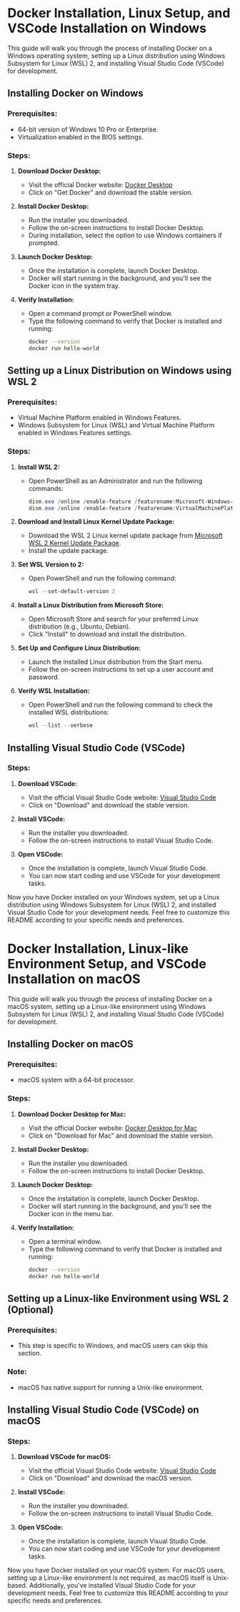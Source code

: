 # Docker Installation, Linux Setup, and VSCode Installation on Windows

This guide will walk you through the process of installing Docker on a Windows operating system, setting up a Linux distribution using Windows Subsystem for Linux (WSL) 2, and installing Visual Studio Code (VSCode) for development.

## Installing Docker on Windows

### Prerequisites:
- 64-bit version of Windows 10 Pro or Enterprise.
- Virtualization enabled in the BIOS settings.

### Steps:

1. **Download Docker Desktop:**
   - Visit the official Docker website: [Docker Desktop](https://www.docker.com/products/docker-desktop)
   - Click on "Get Docker" and download the stable version.

2. **Install Docker Desktop:**
   - Run the installer you downloaded.
   - Follow the on-screen instructions to install Docker Desktop.
   - During installation, select the option to use Windows containers if prompted.

3. **Launch Docker Desktop:**
   - Once the installation is complete, launch Docker Desktop.
   - Docker will start running in the background, and you'll see the Docker icon in the system tray.

4. **Verify Installation:**
   - Open a command prompt or PowerShell window.
   - Type the following command to verify that Docker is installed and running:
     ```bash
     docker --version
     docker run hello-world
     ```

## Setting up a Linux Distribution on Windows using WSL 2

### Prerequisites:
- Virtual Machine Platform enabled in Windows Features.
- Windows Subsystem for Linux (WSL) and Virtual Machine Platform enabled in Windows Features settings.

### Steps:

1. **Install WSL 2:**
   - Open PowerShell as an Administrator and run the following commands:
     ```powershell
     dism.exe /online /enable-feature /featurename:Microsoft-Windows-Subsystem-Linux /all /norestart
     dism.exe /online /enable-feature /featurename:VirtualMachinePlatform /all /norestart
     ```

2. **Download and Install Linux Kernel Update Package:**
   - Download the WSL 2 Linux kernel update package from [Microsoft WSL 2 Kernel Update Package](https://aka.ms/wsl2kernel).
   - Install the update package.

3. **Set WSL Version to 2:**
   - Open PowerShell and run the following command:
     ```powershell
     wsl --set-default-version 2
     ```

4. **Install a Linux Distribution from Microsoft Store:**
   - Open Microsoft Store and search for your preferred Linux distribution (e.g., Ubuntu, Debian).
   - Click "Install" to download and install the distribution.

5. **Set Up and Configure Linux Distribution:**
   - Launch the installed Linux distribution from the Start menu.
   - Follow the on-screen instructions to set up a user account and password.

6. **Verify WSL Installation:**
   - Open PowerShell and run the following command to check the installed WSL distributions:
     ```powershell
     wsl --list --verbose
     ```

## Installing Visual Studio Code (VSCode)

### Steps:

1. **Download VSCode:**
   - Visit the official Visual Studio Code website: [Visual Studio Code](https://code.visualstudio.com/)
   - Click on "Download" and download the stable version.

2. **Install VSCode:**
   - Run the installer you downloaded.
   - Follow the on-screen instructions to install Visual Studio Code.

3. **Open VSCode:**
   - Once the installation is complete, launch Visual Studio Code.
   - You can now start coding and use VSCode for your development tasks.

Now you have Docker installed on your Windows system, set up a Linux distribution using Windows Subsystem for Linux (WSL) 2, and installed Visual Studio Code for your development needs. Feel free to customize this README according to your specific needs and preferences.


# Docker Installation, Linux-like Environment Setup, and VSCode Installation on macOS

This guide will walk you through the process of installing Docker on a macOS system, setting up a Linux-like environment using Windows Subsystem for Linux (WSL) 2, and installing Visual Studio Code (VSCode) for development.

## Installing Docker on macOS

### Prerequisites:
- macOS system with a 64-bit processor.

### Steps:

1. **Download Docker Desktop for Mac:**
   - Visit the official Docker website: [Docker Desktop for Mac](https://www.docker.com/products/docker-desktop)
   - Click on "Download for Mac" and download the stable version.

2. **Install Docker Desktop:**
   - Run the installer you downloaded.
   - Follow the on-screen instructions to install Docker Desktop.

3. **Launch Docker Desktop:**
   - Once the installation is complete, launch Docker Desktop.
   - Docker will start running in the background, and you'll see the Docker icon in the menu bar.

4. **Verify Installation:**
   - Open a terminal window.
   - Type the following command to verify that Docker is installed and running:
     ```bash
     docker --version
     docker run hello-world
     ```

## Setting up a Linux-like Environment using WSL 2 (Optional)

### Prerequisites:
- This step is specific to Windows, and macOS users can skip this section.

### Note:
- macOS has native support for running a Unix-like environment.

## Installing Visual Studio Code (VSCode) on macOS

### Steps:

1. **Download VSCode for macOS:**
   - Visit the official Visual Studio Code website: [Visual Studio Code](https://code.visualstudio.com/)
   - Click on "Download" and download the macOS version.

2. **Install VSCode:**
   - Run the installer you downloaded.
   - Follow the on-screen instructions to install Visual Studio Code.

3. **Open VSCode:**
   - Once the installation is complete, launch Visual Studio Code.
   - You can now start coding and use VSCode for your development tasks.

Now you have Docker installed on your macOS system. For macOS users, setting up a Linux-like environment is not required, as macOS itself is Unix-based. Additionally, you've installed Visual Studio Code for your development needs. Feel free to customize this README according to your specific needs and preferences.
